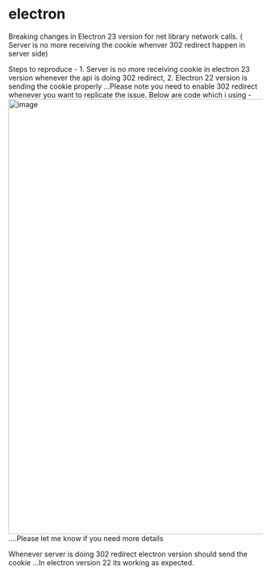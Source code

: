 # electron

Breaking changes in Electron 23 version for net library network calls. ( Server is no more receiving the cookie whenver 302 redirect happen in server side)

Steps to reproduce - 1. Server is no more receiving cookie in electron 23 version whenever the api is doing 302 redirect, 2. Electron 22 version is sending the cookie properly ...Please note you need to enable 302 redirect whenever you want to replicate the issue. Below are code which i using - 
<img width="863" alt="image" src="https://github.com/electron/electron/assets/5560623/6c72402e-55cc-4ecc-b8bc-3e224aa29285">....Please let me know if you need more details

Whenever server is doing 302 redirect electron version should send the cookie ...In electron version 22 its working as expected.
